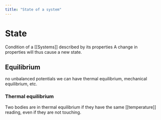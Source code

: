 ```yaml
---
title: "State of a system"
---
```

# State
Condition of a [[Systems]] described by its properties
A change in properties will thus cause a new state.

## Equilibrium
no unbalanced potentials
we can have thermal equilibrium, mechanical equilibrium, etc.

### Thermal equilibrium
Two bodies are in thermal equilibrium if they have the same [[temperature]] reading, even if they are not touching.


